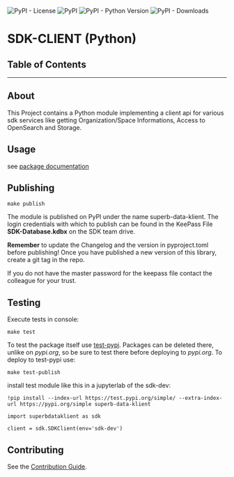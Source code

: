 ![PyPI - License](https://img.shields.io/pypi/l/superb-data-klient)
![PyPI](https://img.shields.io/pypi/v/superb-data-klient?label=version)
![PyPI - Python Version](https://img.shields.io/pypi/pyversions/superb-data-klient)
![PyPI - Downloads](https://img.shields.io/pypi/dm/superb-data-klient)


# SDK-CLIENT (Python)


## Table of Contents


---


## About


This Project contains a Python module implementing a client api for various sdk services like getting Organization/Space Informations, Access to OpenSearch and
Storage.


## Usage


see [package documentation](docs/README_PYPI.md)


## Publishing

```console
make publish
```

The module is published on PyPI under the name superb-data-klient.
The login credentials with which to publish can be found in the KeePass File **SDK-Database.kdbx** on the SDK team drive.

**Remember** to update the Changelog and the version in pyproject.toml before publishing!
Once you have published a new version of this library, create a git tag in the repo.

If you do not have the master password for the keepass file contact the colleague for your trust.


## Testing


Execute tests in console:

```console
make test
```

To test the package itself use [test-pypi](https://test.pypi.org/). Packages can be deleted there, unlike on *pypi.org*, so be sure to test there before
deploying to *pypi.org*. To deploy to test-pypi use:

```console
make test-publish
```

install test module like this in a jupyterlab of the sdk-dev:

```jupyterpython
!pip install --index-url https://test.pypi.org/simple/ --extra-index-url https://pypi.org/simple superb-data-klient

import superbdataklient as sdk

client = sdk.SDKClient(env='sdk-dev')
```

## Contributing


See the [Contribution Guide](CONTRIBUTING.md).